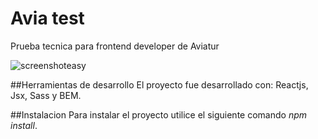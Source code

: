 # Avia test

Prueba tecnica para frontend developer de Aviatur

![screenshoteasy](https://user-images.githubusercontent.com/79488966/179368624-35dbc148-2e87-4c25-975d-2183ad3612a7.png)


##Herramientas de desarrollo
El proyecto fue desarrollado con: Reactjs, Jsx, Sass y BEM.


##Instalacion
Para instalar el proyecto utilice el siguiente comando *npm install*.
